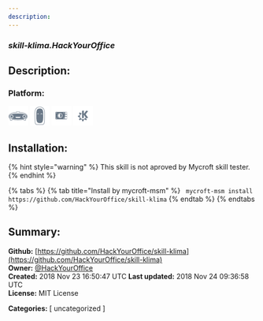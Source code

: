 ```yaml
---
description: 
---
```


### _skill-klima.HackYourOffice_  
## Description:  
  
  
  
### Platform:  
 ![Mark I](../.gitbook/assets/mark-1-icon.png)  ![Mark II](../.gitbook/assets/mark-2-icon.png)  ![Picroft](../.gitbook/assets/picroft-icon.png)  ![plasmoid](../.gitbook/assets/kde.png)   
## Installation:  
{% hint style="warning" %}
This skill is not aproved by Mycroft skill tester.
{% endhint %}
    
{% tabs %}
{% tab title="Install by mycroft-msm" %}
``` mycroft-msm install https://github.com/HackYourOffice/skill-klima```
{% endtab %}
  {% endtabs %}
    
## Summary:  
**Github:** [https://github.com/HackYourOffice/skill-klima](https://github.com/HackYourOffice/skill-klima)  
**Owner:** [@HackYourOffice](https://github.com/HackYourOffice)  
**Created:** 2018 Nov 23 16:50:47 UTC  **Last updated:** 2018 Nov 24 09:36:58 UTC  
**License:** MIT License  
  
**Categories:** [ uncategorized ]   
